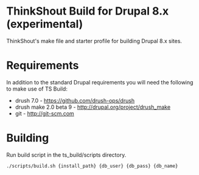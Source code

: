 
# ThinkShout Build for Drupal 8.x (experimental)

ThinkShout's make file and starter profile for building Drupal 8.x sites.

# Requirements 
In addition to the standard Drupal requirements you will need the following to
make use of TS Build:

* drush 7.0 - https://github.com/drush-ops/drush
* drush make 2.0 beta 9 - http://drupal.org/project/drush_make
* git - http://git-scm.com

# Building

Run build script in the ts_build/scripts directory.

```bash
./scripts/build.sh {install_path} {db_user} {db_pass} {db_name}
```
